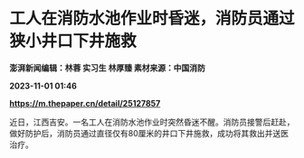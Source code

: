 # 工人在消防水池作业时昏迷，消防员通过狭小井口下井施救
**澎湃新闻编辑：林蓉 实习生 林厚臻 素材来源：中国消防**

**2023-11-01 01:46**

**https://m.thepaper.cn/detail/25127857**

近日，江西吉安。一名工人在消防水池作业时突然昏迷不醒。消防员接警后赶赴，做好防护后，消防员通过直径仅有80厘米的井口下井施救，成功将其救出并送医治疗。